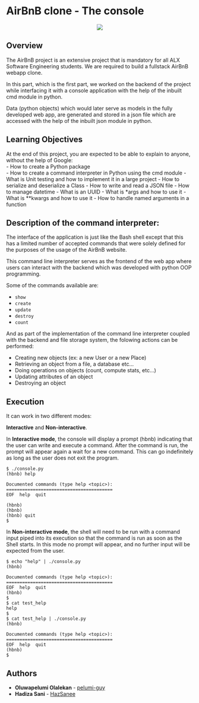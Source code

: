 # AirBnB clone - The console
<p align="center"><img src="airbnb.gif" /></p>

## Overview
The AirBnB project is an extensive project that is mandatory for all ALX Software Engineering students. We are required to build a fullstack AirBnB webapp clone.

In this part, which is the first part, we worked on the backend of the project while interfacing it with a console application with the help of the inbuilt cmd module in python.

Data (python objects) which would later serve as models in the fully developed web app, are generated and stored in a json file which are accessed with the help of the inbuilt json module in python.

## Learning Objectives
At the end of this project, you are expected to be able to explain to anyone, without the help of Google: <br>
    - How to create a Python package <br>
    - How to create a command interpreter in Python using the cmd module
    - What is Unit testing and how to implement it in a large project
    - How to serialize and deserialize a Class
    - How to write and read a JSON file
    - How to manage datetime
    - What is an UUID
    - What is *args and how to use it
    - What is **kwargs and how to use it
    - How to handle named arguments in a function

## Description of the command interpreter:
The interface of the application is just like the Bash shell except that this has a limited number of accepted commands that were solely defined for the purposes of the usage of the AirBnB website.

This command line interpreter  serves as the frontend of the web app where users can interact with the backend which was developed with python OOP programming.

Some of the commands available are:
- ```show```
- ```create```
- ```update```
- ```destroy```
- ```count```

And as part of the implementation of the command line interpreter coupled with the backend and file storage system, the folowing actions can be performed:
-   Creating new objects (ex: a new User or a new Place)
-   Retrieving an object from a file, a database etc…
-   Doing operations on objects (count, compute stats, etc…)
-   Updating attributes of an object
-   Destroying an object

## Execution
It can work in two different modes:

**Interactive** and **Non-interactive**.

In **Interactive mode**, the console will display a prompt (hbnb) indicating that the user can write and execute a command. After the command is run, the prompt will appear again a wait for a new command. This can go indefinitely as long as the user does not exit the program.

```
$ ./console.py
(hbnb) help

Documented commands (type help <topic>):
========================================
EOF  help  quit

(hbnb)
(hbnb)
(hbnb) quit
$
```

In **Non-interactive mode**, the shell will need to be run with a command input piped into its execution so that the command is run as soon as the Shell starts. In this mode no prompt will appear, and no further input will be expected from the user.

```
$ echo "help" | ./console.py
(hbnb)

Documented commands (type help <topic>):
========================================
EOF  help  quit
(hbnb)
$
$ cat test_help
help
$
$ cat test_help | ./console.py
(hbnb)

Documented commands (type help <topic>):
========================================
EOF  help  quit
(hbnb)
$
```

## Authors
* **Oluwapelumi Olalekan** - [pelumi-guy](https://github.com/pelumi-guy)
* **Hadiza Sani** - [HazSanee](https://github.com/HazSanee)